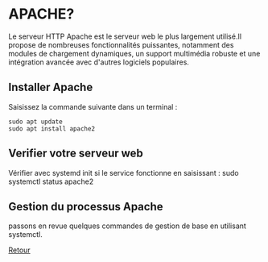 <h1>APACHE?</h1>
<p>Le serveur HTTP Apache est le serveur web le plus largement utilisé.Il propose de nombreuses fonctionnalités puissantes,
     notamment des modules de chargement dynamiques, un support multimédia robuste et une intégration avancée avec d'autres
      logiciels populaires.
</p>

<h2>Installer Apache</h2>
<p>Saisissez la commande suivante dans un terminal :

    sudo apt update
    sudo apt install apache2
</p>

<h2>Verifier votre serveur web</h2>
<p>Vérifier avec systemd init si le service fonctionne en saisissant : 
sudo systemctl status apache2</p>

<h2>Gestion du processus Apache</h2>
<p>passons en revue quelques commandes de gestion de base en utilisant systemctl.</p>

<a href="https://github.com/NyAina2/Sys_serveur">Retour</a>
